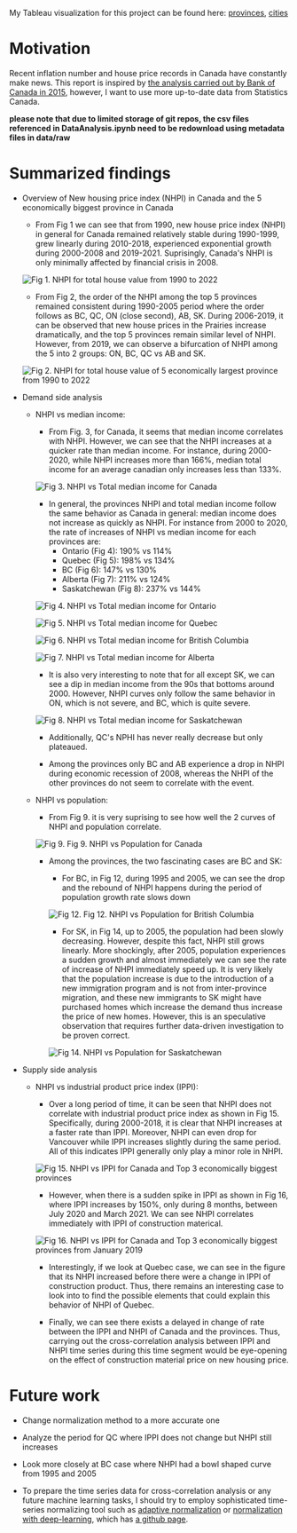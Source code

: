 My Tableau visualization for this project can be found here: [provinces](https://public.tableau.com/app/profile/chinh.tran3837/viz/CanadaNewHousingPriceIndex/Dashboard1), [cities](https://public.tableau.com/app/profile/chinh.tran3837/viz/CanadaNewHousingPriceIndex_Cities/Dashboard1)


# Motivation

Recent inflation number and house price records in Canada have constantly make news. This report is inspired by [the analysis carried out by Bank of Canada in 2015](https://www.bankofcanada.ca/2015/08/long-term-evolution-house-prices/), however, I want to use more up-to-date data from Statistics Canada.

**please note that due to limited storage of git repos, the csv files referenced in DataAnalysis.ipynb need to be redownload using metadata files in data/raw**

# Summarized findings
- Overview of New housing price index (NHPI) in Canada and the 5 economically biggest province in Canada

    - From Fig 1 we can see that from 1990, new house price index (NHPI) in general for Canada remained relatively stable during 1990-1999, grew linearly during 2010-2018, experienced exponential growth during 2000-2008 and 2019-2021. Suprisingly, Canada's NHPI is only minimally affected by financial crisis in 2008.

    ![Fig 1. NHPI for total house value from 1990 to 2022](https://github.com/ChinhTranKaizen/StatCanHousing/blob/main/Figures/Fig1.png?raw=true)

    - From Fig 2, the order of the NHPI among the top 5 provinces remained consistent during 1990-2005 period where the order follows as BC, QC, ON (close second), AB, SK. During 2006-2019, it can be observed that new house prices in the Prairies increase dramatically, and the top 5 provinces remain similar level of NHPI. However, from 2019, we can observe a bifurcation of NHPI among the 5 into 2 groups: ON, BC, QC vs AB and SK.

    ![Fig 2. NHPI for total house value of 5 economically largest province from 1990 to 2022](https://github.com/ChinhTranKaizen/StatCanHousing/blob/main/Figures/Fig2.png?raw=true)

- Demand side analysis

    - NHPI vs median income:

        - From Fig. 3, for Canada, it seems that median income correlates with NHPI. However, we can see that the NHPI increases at a quicker rate than median income. For instance, during 2000-2020, while NHPI increases more than 166%, median total income for an average canadian only increases less than 133%.

        ![Fig 3. NHPI vs Total median income for Canada](https://github.com/ChinhTranKaizen/StatCanHousing/blob/main/Figures/Fig3.png?raw=true)

        - In general, the provinces NHPI and total median income follow the same behavior as Canada in general: median income does not increase as quickly as NHPI. For instance from 2000 to 2020, the rate of increases of NHPI vs median income for each provinces are:
            - Ontario (Fig 4): 190% vs 114%
            - Quebec (Fig 5): 198% vs 134%
            - BC (Fig 6): 147% vs 130%
            - Alberta (Fig 7): 211% vs 124%
            - Saskatchewan (Fig 8): 237% vs 144%

        ![Fig 4. NHPI vs Total median income for Ontario](https://github.com/ChinhTranKaizen/StatCanHousing/blob/main/Figures/Fig4.png?raw=true)

        ![Fig 5. NHPI vs Total median income for Quebec](https://github.com/ChinhTranKaizen/StatCanHousing/blob/main/Figures/Fig5.png?raw=true)

        ![Fig 6. NHPI vs Total median income for British Columbia](https://github.com/ChinhTranKaizen/StatCanHousing/blob/main/Figures/Fig6.png?raw=true)

        ![Fig 7. NHPI vs Total median income for Alberta](https://github.com/ChinhTranKaizen/StatCanHousing/blob/main/Figures/Fig7.png?raw=true)

        - It is also very interesting to note that for all except SK, we can see a dip in median income from the 90s that bottoms around 2000. However, NHPI curves only follow the same behavior in ON, which is not severe, and BC, which is quite severe.

        ![Fig 8. NHPI vs Total median income for Saskatchewan](https://github.com/ChinhTranKaizen/StatCanHousing/blob/main/Figures/Fig8.png?raw=true)

        - Additionally, QC's NPHI has never really decrease but only plateaued.

        - Among the provinces only BC and AB experience a drop in NHPI during economic recession of 2008, whereas the NHPI of the other provinces do not seem to correlate with the event.

    - NHPI vs population:

        - From Fig 9. it is very suprising to see how well the 2 curves of NHPI and population correlate.

        ![Fig 9. Fig 9. NHPI vs Population for Canada](https://github.com/ChinhTranKaizen/StatCanHousing/blob/main/Figures/Fig9.png?raw=true)

        - Among the provinces, the two fascinating cases are BC and SK:

            - For BC, in Fig 12, during 1995 and 2005, we can see the drop and the rebound of NHPI happens during the period of population growth rate slows down

            ![Fig 12. Fig 12. NHPI vs Population for British Columbia](https://github.com/ChinhTranKaizen/StatCanHousing/blob/main/Figures/Fig12.png?raw=true)

            - For SK, in Fig 14, up to 2005, the population had been slowly decreasing. However, despite this fact, NHPI still grows linearly. More shockingly, after 2005, population experiences a sudden growth and almost immediately we can see the rate of increase of NHPI immediately speed up. It is very likely that the population increase is due to the introduction of a new immigration program and is not from inter-province migration, and these new immigrants to SK might have purchased homes which increase the demand thus increase the price of new homes. However, this is an speculative observation that requires further data-driven investigation to be proven correct.

            ![Fig 14. NHPI vs Population for Saskatchewan](https://github.com/ChinhTranKaizen/StatCanHousing/blob/main/Figures/Fig14.png?raw=true)
- Supply side analysis

    - NHPI vs industrial product price index (IPPI):
        - Over a long period of time, it can be seen that NHPI does not correlate with industrial product price index as shown in Fig 15. Specifically, during 2000-2018, it is clear that NHPI increases at a faster rate than IPPI. Moreover, NHPI can even drop for Vancouver while IPPI increases slightly during the same period. All of this indicates IPPI generally only play a minor role in NHPI.

        ![Fig 15. NHPI vs IPPI for Canada and Top 3 economically biggest provinces](https://github.com/ChinhTranKaizen/StatCanHousing/blob/main/Figures/Fig15.png?raw=true)

        - However, when there is a sudden spike in IPPI as shown in Fig 16, where IPPI increases by 150%, only during 8 months, between July 2020 and March 2021. We can see NHPI correlates immediately with IPPI of construction materical.

        ![Fig 16. NHPI vs IPPI for Canada and Top 3 economically biggest provinces from January 2019](https://github.com/ChinhTranKaizen/StatCanHousing/blob/main/Figures/Fig16.png?raw=true)

        - Interestingly, if we look at Quebec case, we can see in the figure that its NHPI increased before there were a change in IPPI of construction product. Thus, there remains an interesting case to look into to find the possible elements that could explain this behavior of NHPI of Quebec.

        - Finally, we can see there exists a delayed in change of rate between the IPPI and NHPI of Canada and the provinces. Thus, carrying out the cross-correlation analysis between IPPI and NHPI time series during this time segment would be eye-opening on the effect of construction material price on new housing price.

# Future work
- Change normalization method to a more accurate one

- Analyze the period for QC where IPPI does not change but NHPI still increases

- Look more closely at BC case where NHPI had a bowl shaped curve from 1995 and 2005

- To prepare the time series data for cross-correlation analysis or any future machine learning tasks, I should try to employ sophisticated time-series normalizing tool such as [adaptive normalization](https://homepages.dcc.ufmg.br/~glpappa/papers/Ogasawaraetal-2010-IJCNN.pdf) or [normalization with deep-learning](https://arxiv.org/pdf/1902.07892.pdf), which has [a github page](https://github.com/gdepalma93/PyTorch-Timeseries-Normalization).
